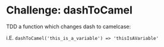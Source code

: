 # Challenge: dashToCamel

TDD a function which changes dash to camelcase:

i.E. `dashToCamel('this_is_a_variable') => 'thisIsAVariable'`
